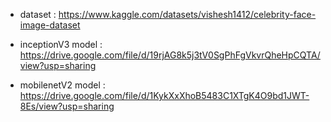 * dataset : https://www.kaggle.com/datasets/vishesh1412/celebrity-face-image-dataset

* inceptionV3 model : https://drive.google.com/file/d/19rjAG8k5j3tV0SgPhFgVkvrQheHpCQTA/view?usp=sharing

* mobilenetV2 model : https://drive.google.com/file/d/1KykXxXhoB5483C1XTgK4O9bd1JWT-8Es/view?usp=sharing
